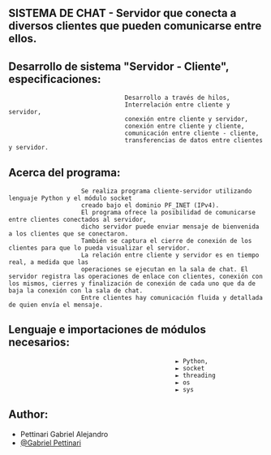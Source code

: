 
## SISTEMA DE CHAT - Servidor que conecta a diversos clientes que pueden comunicarse entre ellos.

## Desarrollo de sistema "Servidor - Cliente", especificaciones:
                                    Desarrollo a través de hilos,
                                    Interrelación entre cliente y servidor,
                                    conexión entre cliente y servidor,
                                    conexión entre cliente y cliente,
                                    comunicación entre cliente - cliente,
                                    transferencias de datos entre clientes y servidor.           

## Acerca del programa:
                        Se realiza programa cliente-servidor utilizando lenguaje Python y el módulo socket
                        creado bajo el dominio PF_INET (IPv4). 
                        El programa ofrece la posibilidad de comunicarse entre clientes conectados al servidor, 
                        dicho servidor puede enviar mensaje de bienvenida a los clientes que se conectaron. 
                        También se captura el cierre de conexión de los clientes para que lo pueda visualizar el servidor. 
                        La relación entre cliente y servidor es en tiempo real, a medida que las 
                        operaciones se ejecutan en la sala de chat. El servidor registra las operaciones de enlace con clientes, conexión con los mismos, cierres y finalización de conexión de cada uno que da de baja la conexión con la sala de chat. 
                        Entre clientes hay comunicación fluida y detallada de quien envía el mensaje.
                        
## Lenguaje e importaciones de módulos necesarios:
                                                  ► Python, 
                                                  ► socket
                                                  ► threading
                                                  ► os
                                                  ► sys
                        
## Author:

- Pettinari Gabriel Alejandro
- [@Gabriel Pettinari](https://github.com/GabrielPettyA)



